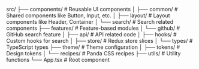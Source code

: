 src/
  ├── components/         # Reusable UI components
  │   ├── common/        # Shared components like Button, Input, etc.
  │   ├── layout/        # Layout components like Header, Container
  │   └── search/        # Search related components
  ├── features/          # Feature-based modules
  │   └── github/        # GitHub search feature
  │       ├── api/       # API related code
  │       ├── hooks/     # Custom hooks for search
  │       ├── store/     # Redux store slices
  │       └── types/     # TypeScript types
  ├── theme/             # Theme configuration
  │   ├── tokens/        # Design tokens
  │   └── recipes/       # Panda CSS recipes
  ├── utils/             # Utility functions
  └── App.tsx            # Root component